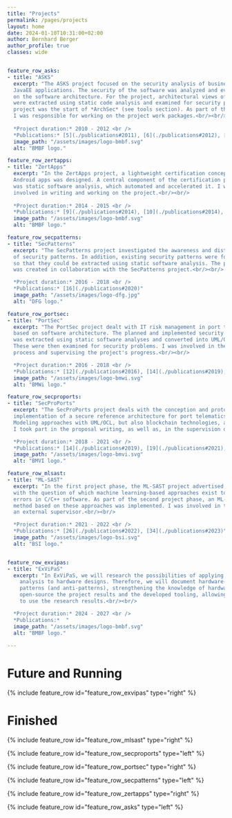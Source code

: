 ```yaml
---
title: "Projects"
permalink: /pages/projects
layout: home
date: 2024-01-10T10:31:00+02:00
author: Bernhard Berger
author_profile: true
classes: wide


feature_row_asks:
- title: "ASKS"
  excerpt: "The ASKS project focused on the security analysis of business-critical
  JavaEE applications. The security of the software was analyzed and evaluated based
  on the software architecture. For the project, architectural views of the software
  were extracted using static code analysis and examined for security problems. This
  project was the start of *ArchSec* (see tools section). As part of the ASKS project,
  I was responsible for working on the project work packages.<br/><br/>
  
  *Project duration:* 2010 - 2012 <br />
  *Publications:* [5](./publications#2011), [6](./publications#2012), [7](./publications#2013), [15](./publications#2019)"
  image_path: "/assets/images/logo-bmbf.svg"
  alt: "BMBF logo."

feature_row_zertapps:
- title: "ZertApps"
  excerpt: "In the ZertApps project, a lightweight certification concept for
  Android apps was designed. A central component of the certification process
  was static software analysis, which automated and accelerated it. I was
  involved in writing and working on the project.<br/><br/>
  
  *Project duration:* 2014 - 2015 <br />
  *Publications:* [9](./publications#2014), [10](./publications#2014), [11](./publications#2015), [15](./publications#2019)"
  image_path: "/assets/images/logo-bmbf.svg"
  alt: "BMBF logo."

feature_row_secpatterns:
- title: "SecPatterns"
  excerpt: "The SecPatterns project investigated the awareness and distribution
  of security patterns. In addition, existing security patterns were formalized
  so that they could be extracted using static software analysis. The publication
  was created in collaboration with the SecPatterns project.<br/><br/>

  *Project duration:* 2016 - 2018 <br />
  *Publications:* [16](./publications#2020)"
  image_path: "/assets/images/logo-dfg.jpg"
  alt: "DFG logo."

feature_row_portsec:
- title: "PortSec"
  excerpt: "The PortSec project dealt with IT risk management in port telematics
  based on software architecture. The planned and implemented security architecture
  was extracted using static software analyses and converted into UML/OCL models.
  These were then examined for security problems. I was involved in the proposal
  process and supervising the project's progress.<br/><br/>

  *Project duration:* 2016 - 2018 <br />
  *Publications:* [12](./publications#2016), [14](./publications#2019), [15](./publications#2019), [16](./publications#2020)"
  image_path: "/assets/images/logo-bmwi.svg"
  alt: "BMWi logo."

feature_row_secproports:
- title: "SecProPorts"
  excerpt: "The SecProPorts project deals with the conception and prototype
  implementation of a secure reference architecture for port telematics systems.
  Modeling approaches with UML/OCL, but also blockchain technologies, are used here.
  I took part in the proposal writing, as well as, in the supervision of the project.<br/><br/>

  *Project duration:* 2018 - 2021 <br />
  *Publications:* [14](./publications#2019), [19](./publications#2021), [20](./publications#2021)"
  image_path: "/assets/images/logo-bmvi.svg"
  alt: "BMVI logo."

feature_row_mlsast:
- title: "ML-SAST"
  excerpt: "In the first project phase, the ML-SAST project advertised by the BSI deals
  with the question of which machine learning-based approaches exist to detect security
  errors in C/C++ software. As part of the second project phase, an ML-based detection
  method based on these approaches was implemented. I was involved in this project as
  an external supervisor.<br/><br/>

  *Project duration:* 2021 - 2022 <br />
  *Publications:* [26](./publications#2022), [34](./publications#2023)"
  image_path: "/assets/images/logo-bsi.svg"
  alt: "BSI logo."


feature_row_exvipas:
- title: "ExViPaS"
  excerpt: "In ExViPaS, we will research the possibilities of applying architectural risk
    analysis to hardware designs. Therefore, we will document hardware-related security
    patterns (and anti-patterns), strengthening the knowledge of hardware security. We will
    open-source the project results and the developed tooling, allowing hardware engineers
    to use the research results.<br/><br/>

  *Project duration:* 2024 - 2027 <br />
  *Publications:*  "
  image_path: "/assets/images/logo-bmbf.svg"
  alt: "BMBF logo."
  
---
```

# Future and Running
{% include feature_row id="feature_row_exvipas" type="right" %}


# Finished
{% include feature_row id="feature_row_mlsast" type="right" %}

{% include feature_row id="feature_row_secproports" type="left" %}

{% include feature_row id="feature_row_portsec" type="right" %}

{% include feature_row id="feature_row_secpatterns" type="left" %}

{% include feature_row id="feature_row_zertapps" type="right" %}

{% include feature_row id="feature_row_asks" type="left" %}
